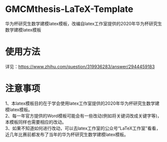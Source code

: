 # GMCMthesis-LaTeX-Template
华为杯研究生数学建模latex模板，改编自latex工作室提供的2020年华为杯研究生数学建模latex模板  
# 使用方法
详见：https://www.zhihu.com/question/319936283/answer/2944459183  
# 注意事项
1、本latex模板目的在于学会使用latex工作室提供的2020年华为杯研究生数学建模latex模板。  
2、每一年官方提供的Word模板可能会有一些改动(例如将关键词改成关键字等)，本模板同样也需要相应的改动。  
3、如果不知道如何进行改动，可以去latex工作室的公众号“LaTeX工作室”看看，近几年比赛前都发布了当年的华为杯研究生数学建模latex模板。
